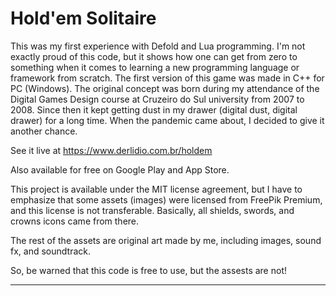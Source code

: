 # Hold'em Solitaire

This was my first experience with Defold and Lua programming. I'm not exactly proud
of this code, but it shows how one can get from zero to something when it comes to
learning a new programming language or framework from scratch. The first version of
this game was made in C++ for PC (Windows). The original concept was born during my
attendance of the Digital Games Design course at Cruzeiro do Sul university from 
2007 to 2008. Since then it kept getting dust in my drawer (digital dust, digital
drawer) for a long time. When the pandemic came about, I decided to give it another
chance.

See it live at https://www.derlidio.com.br/holdem

Also available for free on Google Play and App Store.

This project is available under the MIT license agreement, but I have to emphasize
that some assets (images) were licensed from FreePik Premium, and this license is
not transferable. Basically, all shields, swords, and crowns icons came from there.

The rest of the assets are original art made by me, including images, sound fx,
and soundtrack.

So, be warned that this code is free to use, but the assests are not!

---
